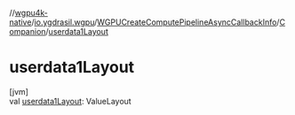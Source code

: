 //[wgpu4k-native](../../../../index.md)/[io.ygdrasil.wgpu](../../index.md)/[WGPUCreateComputePipelineAsyncCallbackInfo](../index.md)/[Companion](index.md)/[userdata1Layout](userdata1-layout.md)

# userdata1Layout

[jvm]\
val [userdata1Layout](userdata1-layout.md): ValueLayout